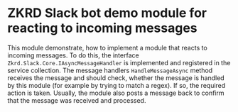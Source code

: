 # ZKRD Slack bot demo module for reacting to incoming messages

This module demonstrate, how to implement a module that reacts to incoming messages. To do this, the
interface `Zkrd.Slack.Core.IAsyncMessageHandler` is implemented and registered in the service collection. The message
handlers `HandleMessageAsync` method receives the message and should check, whether the message is handled by this
module (for example by trying to match a regex). If so, the required action is taken. Usually, the module also posts a
message back to confirm that the message was received and processed.  
